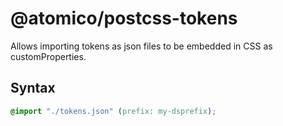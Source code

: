 # @atomico/postcss-tokens

Allows importing tokens as json files to be embedded in CSS as customProperties.

## Syntax

```css
@import "./tokens.json" (prefix: my-dsprefix);
```
